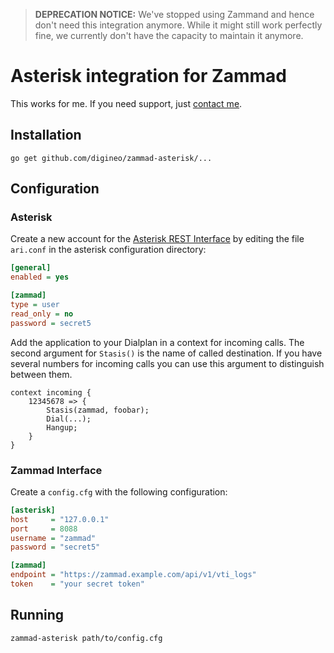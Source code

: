 > **DEPRECATION NOTICE:** We've stopped using Zammand and hence don't need this
> integration anymore. While it might still work perfectly fine, we currently
> don't have the capacity to maintain it anymore.

Asterisk integration for Zammad
===============================

This works for me.
If you need support, just [contact me](https://www.digineo.de/impressum).

## Installation

    go get github.com/digineo/zammad-asterisk/...

## Configuration

### Asterisk

Create a new account for the [Asterisk REST Interface](https://wiki.asterisk.org/wiki/pages/viewpage.action?pageId=29395573) by editing the file `ari.conf` in the asterisk configuration directory:

```ini
[general]
enabled = yes

[zammad]
type = user
read_only = no
password = secret5
```

Add the application to your Dialplan in a context for incoming calls.
The second argument for `Stasis()` is the name of called destination.
If you have several numbers for incoming calls you can use this argument to distinguish between them.

```
context incoming {
	12345678 => {
		Stasis(zammad, foobar);
		Dial(...);
		Hangup;
	}
}
```

### Zammad Interface

Create a `config.cfg` with the following configuration:

```ini
[asterisk]
host     = "127.0.0.1"
port     = 8088
username = "zammad"
password = "secret5"

[zammad]
endpoint = "https://zammad.example.com/api/v1/vti_logs"
token    = "your secret token"
```

## Running

    zammad-asterisk path/to/config.cfg
